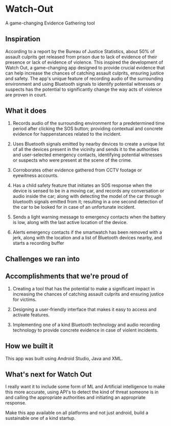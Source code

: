 # Watch-Out
A game-changing Evidence Gathering tool

## Inspiration

According to a report by the Bureau of Justice Statistics, about 50% of assault culprits get released from prison due to lack of evidence of their presence or lack of evidence of violence. This inspired the development of Watch Out, a game-changing app designed to provide crucial evidence that can help increase the chances of catching assault culprits, ensuring justice and safety. The app's unique feature of recording audio of the surrounding environment and using Bluetooth signals to identify potential witnesses or suspects has the potential to significantly change the way acts of violence are proven in court.

## What it does

1) Records audio of the surrounding environment for a predetermined time period after clicking the SOS button; providing contextual and concrete evidence for happenstances related to the incident. 

2) Uses Bluetooth signals emitted by nearby devices to create a unique list of all the devices present in the vicinity and sends it to the authorities and user-selected emergency contacts, identifying potential witnesses or suspects who were present at the scene of the crime.

4) Corroborates other evidence gathered from CCTV footage or eyewitness accounts.

5) Has a child safety feature that initiates an SOS response when the device is sensed to be in a moving car, and records any conversation or audio inside the car; along with detecting the model of the car through bluetooth signals emitted from it; resulting in a one second detection of the car to be looked for in case of an unfortunate incident.

6) Sends a light warning message to emergency contacts when the battery is low, along with the last active location of the device.

7) Alerts emergency contacts if the smartwatch has been removed with a jerk, along with the location and a list of Bluetooth devices nearby, and starts a recording buffer

## Challenges we ran into

## Accomplishments that we're proud of

1) Creating a tool that has the potential to make a significant impact in increasing the chances of catching assault culprits and ensuring justice for victims.

2) Designing a user-friendly interface that makes it easy to access and activate features.

3) Implementing one of a kind Bluetooth technology and audio recording technology to provide concrete evidence in case of violent incidents.

## How we built it

This app was built using Android Studio, Java and XML.

## What's next for Watch Out

I really want it to include some form of ML and Artificial intelligence to make this more accurate, using API's to detect the kind of threat someone is in and calling the appropriate authorities and initiating an appropriate response. 

Make this app available on all platforms and not just android, build a sustainable one of a kind startup. 
